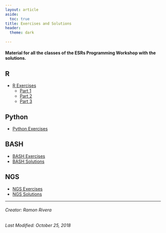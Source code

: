 ```yaml
---
layout: article
aside:
  toc: true
title: Exercises and Solutions
header:
  theme: dark
  
---
```


#### Material for all the classes of the ESRs Programming Workshop with the solutions. 

## R  
- [R Exercises](https://github.com/itn-ignite/ESRs-Programming-and-Bioinformatics-Workshop/tree/master/Workshop_material/R_workshop)   
  - [Part 1]()
  - [Part 2]()
  - [Part 3]()

## Python  
- [Python Exercises]()  
  

## BASH  
- [BASH Exercises]()   
- [BASH Solutions]()  

## NGS  
- [NGS Exercises]() 
- [NGS Solutions]()   
  
  
---
###### Creator: Ramon Rivera  
###### Last Modified: October 25, 2018  

